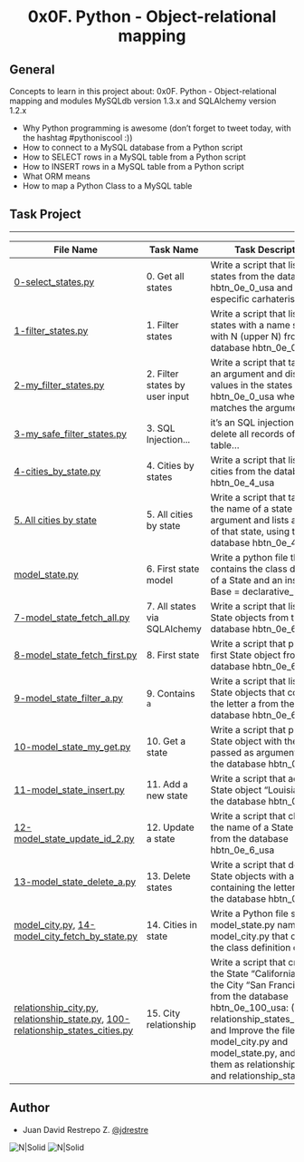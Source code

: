 <h1 align="center">0x0F. Python - Object-relational mapping</h1>


## General

Concepts to learn in this project about: 0x0F. Python - Object-relational mapping and modules MySQLdb version 1.3.x and SQLAlchemy version 1.2.x

- Why Python programming is awesome (don’t forget to tweet today, with the hashtag #pythoniscool :))
- How to connect to a MySQL database from a Python script
- How to SELECT rows in a MySQL table from a Python script
- How to INSERT rows in a MySQL table from a Python script
- What ORM means
- How to map a Python Class to a MySQL table

## Task Project
---
File Name|Task Name|Task Description
---|---|---
[0-select_states.py](https://github.com/jdrestre/holbertonschool-higher_level_programming/blob/master/0x0F-python-object_relational_mapping/0-select_states.py)|0. Get all states|Write a script that lists all states from the database hbtn_0e_0_usa and especific carhateristics
[1-filter_states.py](https://github.com/jdrestre/holbertonschool-higher_level_programming/blob/master/0x0F-python-object_relational_mapping/1-filter_states.py)|1. Filter states|Write a script that lists all states with a name starting with N (upper N) from the database hbtn_0e_0_usa
[2-my_filter_states.py](https://github.com/jdrestre/holbertonschool-higher_level_programming/blob/master/0x0F-python-object_relational_mapping/2-my_filter_states.py)|2. Filter states by user input|Write a script that takes in an argument and displays all values in the states table of hbtn_0e_0_usa where name matches the argument.
[3-my_safe_filter_states.py](https://github.com/jdrestre/holbertonschool-higher_level_programming/blob/master/0x0F-python-object_relational_mapping/3-my_safe_filter_states.py)|3. SQL Injection...|it’s an SQL injection to delete all records of a table…
[4-cities_by_state.py](https://github.com/jdrestre/holbertonschool-higher_level_programming/blob/master/0x0F-python-object_relational_mapping/4-cities_by_state.py)|4. Cities by states|Write a script that lists all cities from the database hbtn_0e_4_usa
[5. All cities by state](https://github.com/jdrestre/holbertonschool-higher_level_programming/blob/master/0x0F-python-object_relational_mapping/5-filter_cities.py)|5. All cities by state|Write a script that takes in the name of a state as an argument and lists all cities of that state, using the database hbtn_0e_4_usa
[model_state.py](https://github.com/jdrestre/holbertonschool-higher_level_programming/blob/master/0x0F-python-object_relational_mapping/model_state.py)|6. First state model|Write a python file that contains the class definition of a State and an instance Base = declarative_base()
[7-model_state_fetch_all.py](https://github.com/jdrestre/holbertonschool-higher_level_programming/blob/master/0x0F-python-object_relational_mapping/7-model_state_fetch_all.py)|7. All states via SQLAlchemy|Write a script that lists all State objects from the database hbtn_0e_6_usa
[8-model_state_fetch_first.py](https://github.com/jdrestre/holbertonschool-higher_level_programming/blob/master/0x0F-python-object_relational_mapping/8-model_state_fetch_first.py)|8. First state|Write a script that prints the first State object from the database hbtn_0e_6_usa
[9-model_state_filter_a.py](https://github.com/jdrestre/holbertonschool-higher_level_programming/blob/master/0x0F-python-object_relational_mapping/9-model_state_filter_a.py)|9. Contains `a`|Write a script that lists all State objects that contain the letter a from the database hbtn_0e_6_usa
[10-model_state_my_get.py](https://github.com/jdrestre/holbertonschool-higher_level_programming/blob/master/0x0F-python-object_relational_mapping/10-model_state_my_get.py)|10. Get a state|Write a script that prints the State object with the name passed as argument from the database hbtn_0e_6_usa
[11-model_state_insert.py](https://github.com/jdrestre/holbertonschool-higher_level_programming/blob/master/0x0F-python-object_relational_mapping/11-model_state_insert.py)|11. Add a new state|Write a script that adds the State object “Louisiana” to the database hbtn_0e_6_usa
[12-model_state_update_id_2.py](https://github.com/jdrestre/holbertonschool-higher_level_programming/blob/master/0x0F-python-object_relational_mapping/12-model_state_update_id_2.py)|12. Update a state|Write a script that changes the name of a State object from the database hbtn_0e_6_usa
[13-model_state_delete_a.py](https://github.com/jdrestre/holbertonschool-higher_level_programming/blob/master/0x0F-python-object_relational_mapping/13-model_state_delete_a.py)|13. Delete states|Write a script that deletes all State objects with a name containing the letter a from the database hbtn_0e_6_usa
[model_city.py](https://github.com/jdrestre/holbertonschool-higher_level_programming/blob/master/0x0F-python-object_relational_mapping/model_city.py), [14-model_city_fetch_by_state.py](https://github.com/jdrestre/holbertonschool-higher_level_programming/blob/master/0x0F-python-object_relational_mapping/14-model_city_fetch_by_state.py)|14. Cities in state|Write a Python file similar to model_state.py named model_city.py that contains the class definition of a City
[relationship_city.py](https://github.com/jdrestre/holbertonschool-higher_level_programming/blob/master/0x0F-python-object_relational_mapping/relationship_city.py), [relationship_state.py](https://github.com/jdrestre/holbertonschool-higher_level_programming/blob/master/0x0F-python-object_relational_mapping/relationship_state.py), [100-relationship_states_cities.py](https://github.com/jdrestre/holbertonschool-higher_level_programming/blob/master/0x0F-python-object_relational_mapping/100-relationship_states_cities.py)|15. City relationship|Write a script that creates the State “California” with the City “San Francisco” from the database hbtn_0e_100_usa: (100-relationship_states_cities.py) and Improve the files model_city.py and model_state.py, and save them as relationship_city.py and relationship_state.py




## Author

- Juan David Restrepo Z. [@jdrestre](https://twitter.com/jdrestre)

![N|Solid](https://www.holbertonschool.com/holberton-logo.png) ![N|Solid](https://intranet.hbtn.io/assets/holberton-logo-coral-27055cb2f875eb10bf3b3942e52a24581bc0667695bdc856d4f08b469b678000.png)
